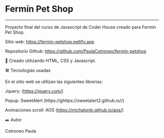 # Fermín Pet Shop
***
Proyecto final del curso de Javascript de Coder House creado para Fermín Pet Shop.

Sitio web: https://fermin-petshop.netlify.app

Repositorio Github: https://github.com/PaulaCotroneo/fermin-petshop

🚀 Creado utilizando HTML, CSS y Javascript.

🛠️ Tecnologías usadas

En el sitio web se utilizan las siguientes librerias:

Jquery: (https://jquery.com/)

Popup: SweetAlert (https://ghttps://sweetalert2.github.io//)

Animaciones scroll: AOS (https://michalsnik.github.io/aos/)

✒️ Autor

Cotroneo Paula